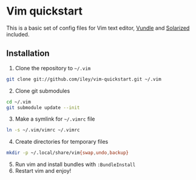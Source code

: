 Vim quickstart
==============

This is a basic set of config files for Vim text editor,
[Vundle](https://github.com/gmarik/vundle) and
[Solarized](http://ethanschoonover.com/solarized) included.

Installation
------------

1. Clone the repository to `~/.vim`
```bash
git clone git://github.com/iley/vim-quickstart.git ~/.vim
```

2. Clone git submodules
```bash
cd ~/.vim
git submodule update --init
```

3. Make a symlink for `~/.vimrc` file
```bash
ln -s ~/.vim/vimrc ~/.vimrc
```

4. Create directories for temporary files
```bash
mkdir -p ~/.local/share/vim{swap,undo,backup}
```

5. Run vim and install bundles with `:BundleInstall`
6. Restart vim and enjoy!
